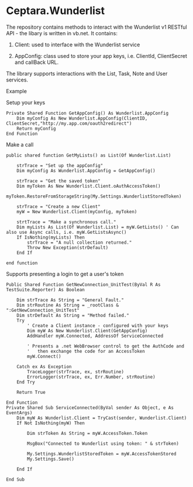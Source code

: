 # Ceptara.Wunderlist
The repository contains methods to interact with the Wunderlist v1 RESTful API - the libary is written in vb.net.  It contains:

1) Client: used to interface with the Wunderlist service

2) AppConfig: class used to store your app keys, i.e. ClientId, ClientSecret and callBack URL.

The library supports interactions with the List, Task, Note and User services.

Example

Setup your keys

    Private Shared Function GetAppConfig() As Wunderlist.AppConfig
        Dim myConfig As New Wunderlist.AppConfig(ClientID, ClientSecret,"http://my.app.com/oauth2redirect")
        Return myConfig
    End Function
    
Make a call

    public shared function GetMyLists() as List(Of Wunderlist.List)
    
        strTrace = "Set up the appConfig"
        Dim myConfig As Wunderlist.AppConfig = GetAppConfig()

        strTrace = "Get the saved token"
        Dim myToken As New Wunderlist.Client.oAuthAccessToken()
        myToken.RestoreFromStorageString(My.Settings.WunderlistStoredToken) 

        strTrace = "Create a new Client"
        myW = New Wunderlist.Client(myConfig, myToken)
        
        strtTrace = "Make a synchronous call."
        Dim myLists As List(Of Wunderlist.List) = myW.GetLists() ' Can also use Async calls, i.e. myW.GetListsAsync()
        If IsNothing(myLists) Then
            strTrace = "A null collection returned."
            Throw New Exception(strDefault)
        End If
    
    end function
    
Supports presenting a login to get a user's token

    Public Shared Function GetNewConnection_UnitTest(ByVal R As TestSuite.Reporter) As Boolean

        Dim strTrace As String = "General Fault."
        Dim strRoutine As String = _rootClass & ":GetNewConnection_UnitTest"
        Dim strDefault As String = "Method failed."
        Try
            ' Create a Client instance - configured with your keys
            Dim myW As New Wunderlist.Client(GetAppConfig)
            AddHandler myW.Connected, AddressOf ServiceConnected

            ' Presents a .net WebBrowser control to get the AuthCode and
            '   then exchange the code for an AccessToken
            myW.Connect()

        Catch ex As Exception
            TraceLogger(strTrace, ex, strRoutine)
            ErrorLogger(strTrace, ex, Err.Number, strRoutine)
        End Try

        Return True

    End Function
    Private Shared Sub ServiceConnected(ByVal sender As Object, e As EventArgs)
        Dim myW As Wunderlist.Client = TryCast(sender, Wunderlist.Client)
        If Not IsNothing(myW) Then
        
            Dim strToken As String = myW.AccessToken.Token

            MsgBox("Connected to Wunderlist using token: " & strToken)

            My.Settings.WunderlistStoredToken = myW.AccessTokenStored
            My.Settings.Save()
            
        End If

    End Sub

     
